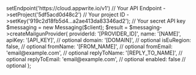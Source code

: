 <?php

use Appwrite\Client;
use Appwrite\Services\Messaging;

$client = (new Client())
    ->setEndpoint('https://cloud.appwrite.io/v1') // Your API Endpoint
    ->setProject('5df5acd0d48c2') // Your project ID
    ->setKey('919c2d18fb5d4...a2ae413da83346ad2'); // Your secret API key

$messaging = new Messaging($client);

$result = $messaging->createMailgunProvider(
    providerId: '[PROVIDER_ID]',
    name: '[NAME]',
    apiKey: '[API_KEY]', // optional
    domain: '[DOMAIN]', // optional
    isEuRegion: false, // optional
    fromName: '[FROM_NAME]', // optional
    fromEmail: 'email@example.com', // optional
    replyToName: '[REPLY_TO_NAME]', // optional
    replyToEmail: 'email@example.com', // optional
    enabled: false // optional
);